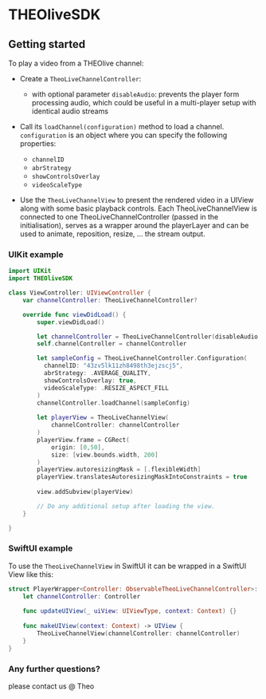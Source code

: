 # THEOliveSDK

## Getting started

To play a video from a THEOlive channel:
 - Create a `TheoLiveChannelController`:
   - with optional parameter `disableAudio`: prevents the player form processing audio, which could be useful in a multi-player setup with identical audio streams
 - Call its `loadChannel(configuration)` method to load a channel. `configuration` is an object where you can specify the following properties:
   - `channelID`
   - `abrStrategy`
   - `showControlsOverlay`
   - `videoScaleType`

 - Use the `TheoLiveChannelView` to present the rendered video in a UIView along with some basic playback controls. Each TheoLiveChannelView is connected to one TheoLiveChannelController (passed in the initialisation), serves as a wrapper around the playerLayer and can be used to animate, reposition, resize, ... the stream output.

### UIKit example

```swift
import UIKit
import THEOliveSDK

class ViewController: UIViewController {
    var channelController: TheoLiveChannelController?

    override func viewDidLoad() {
        super.viewDidLoad()

        let channelController = TheoLiveChannelController(disableAudio: false)
        self.channelController = channelController

        let sampleConfig = TheoLiveChannelController.Configuration(
          channelID: "43zv5lk11zh8498th3ejzscj5",
          abrStrategy: .AVERAGE_QUALITY,
          showControlsOverlay: true,
          videoScaleType: .RESIZE_ASPECT_FILL
        )
        channelController.loadChannel(sampleConfig)
                
        let playerView = TheoLiveChannelView(
            channelController: channelController
        )
        playerView.frame = CGRect(
            origin: [0,50],
            size: [view.bounds.width, 200]
        )
        playerView.autoresizingMask = [.flexibleWidth]
        playerView.translatesAutoresizingMaskIntoConstraints = true
        
        view.addSubview(playerView)

        // Do any additional setup after loading the view.
    }

}
```

### SwiftUI example

To use the `TheoLiveChannelView` in SwiftUI it can be wrapped in a SwiftUI View like this: 
```swift
struct PlayerWrapper<Controller: ObservableTheoLiveChannelController>: UIViewRepresentable {
    let channelController: Controller
    
    func updateUIView(_ uiView: UIViewType, context: Context) {}
    
    func makeUIView(context: Context) -> UIView {
        TheoLiveChannelView(channelController: channelController)
    }
}
```

### Any further questions?

please contact us @ Theo